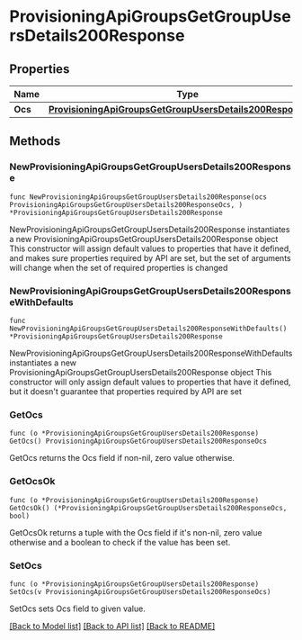 # ProvisioningApiGroupsGetGroupUsersDetails200Response

## Properties

Name | Type | Description | Notes
------------ | ------------- | ------------- | -------------
**Ocs** | [**ProvisioningApiGroupsGetGroupUsersDetails200ResponseOcs**](ProvisioningApiGroupsGetGroupUsersDetails200ResponseOcs.md) |  | 

## Methods

### NewProvisioningApiGroupsGetGroupUsersDetails200Response

`func NewProvisioningApiGroupsGetGroupUsersDetails200Response(ocs ProvisioningApiGroupsGetGroupUsersDetails200ResponseOcs, ) *ProvisioningApiGroupsGetGroupUsersDetails200Response`

NewProvisioningApiGroupsGetGroupUsersDetails200Response instantiates a new ProvisioningApiGroupsGetGroupUsersDetails200Response object
This constructor will assign default values to properties that have it defined,
and makes sure properties required by API are set, but the set of arguments
will change when the set of required properties is changed

### NewProvisioningApiGroupsGetGroupUsersDetails200ResponseWithDefaults

`func NewProvisioningApiGroupsGetGroupUsersDetails200ResponseWithDefaults() *ProvisioningApiGroupsGetGroupUsersDetails200Response`

NewProvisioningApiGroupsGetGroupUsersDetails200ResponseWithDefaults instantiates a new ProvisioningApiGroupsGetGroupUsersDetails200Response object
This constructor will only assign default values to properties that have it defined,
but it doesn't guarantee that properties required by API are set

### GetOcs

`func (o *ProvisioningApiGroupsGetGroupUsersDetails200Response) GetOcs() ProvisioningApiGroupsGetGroupUsersDetails200ResponseOcs`

GetOcs returns the Ocs field if non-nil, zero value otherwise.

### GetOcsOk

`func (o *ProvisioningApiGroupsGetGroupUsersDetails200Response) GetOcsOk() (*ProvisioningApiGroupsGetGroupUsersDetails200ResponseOcs, bool)`

GetOcsOk returns a tuple with the Ocs field if it's non-nil, zero value otherwise
and a boolean to check if the value has been set.

### SetOcs

`func (o *ProvisioningApiGroupsGetGroupUsersDetails200Response) SetOcs(v ProvisioningApiGroupsGetGroupUsersDetails200ResponseOcs)`

SetOcs sets Ocs field to given value.



[[Back to Model list]](../README.md#documentation-for-models) [[Back to API list]](../README.md#documentation-for-api-endpoints) [[Back to README]](../README.md)


